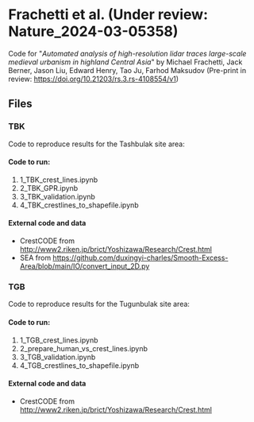 # Frachetti et al. (Under review: Nature_2024-03-05358)
Code for "*Automated analysis of high-resolution lidar traces large-scale medieval urbanism in highland Central Asia*" by Michael Frachetti, Jack Berner, Jason Liu, Edward Henry, Tao Ju, Farhod Maksudov (Pre-print in review: https://doi.org/10.21203/rs.3.rs-4108554/v1)

## Files
### TBK
Code to reproduce results for the Tashbulak site area:
#### Code to run:
1. 1_TBK_crest_lines.ipynb
2. 2_TBK_GPR.ipynb
3. 3_TBK_validation.ipynb
4. 4_TBK_crestlines_to_shapefile.ipynb
#### External code and data
- CrestCODE from http://www2.riken.jp/brict/Yoshizawa/Research/Crest.html
- SEA from https://github.com/duxingyi-charles/Smooth-Excess-Area/blob/main/IO/convert_input_2D.py

### TGB
Code to reproduce results for the Tugunbulak site area:
#### Code to run:
1. 1_TGB_crest_lines.ipynb
2. 2_prepare_human_vs_crest_lines.ipynb
3. 3_TGB_validation.ipynb
4. 4_TGB_crestlines_to_shapefile.ipynb
#### External code and data
- CrestCODE from http://www2.riken.jp/brict/Yoshizawa/Research/Crest.html
